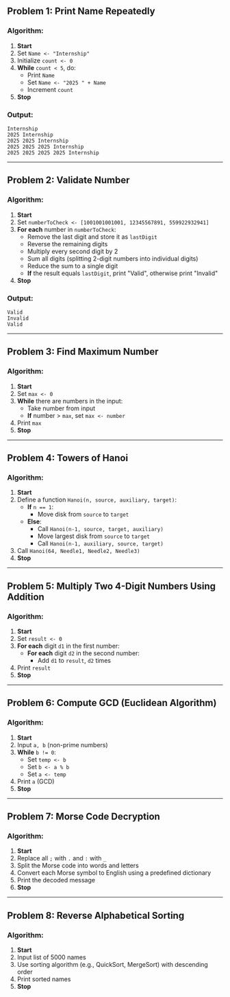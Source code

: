 ## Problem 1: Print Name Repeatedly

### Algorithm:
1. **Start**
2. Set `Name <- "Internship"`
3. Initialize `count <- 0`
4. **While** `count < 5`, do:
   - Print `Name`
   - Set `Name <- "2025 " + Name`
   - Increment `count`
5. **Stop**

### Output:
```
Internship  
2025 Internship  
2025 2025 Internship  
2025 2025 2025 Internship  
2025 2025 2025 2025 Internship  
```

---

## Problem 2: Validate Number

### Algorithm:
1. **Start**
2. Set `numberToCheck <- [1001001001001, 12345567891, 559922932941]`
3. **For each** number in `numberToCheck`:
   - Remove the last digit and store it as `lastDigit`
   - Reverse the remaining digits
   - Multiply every second digit by 2
   - Sum all digits (splitting 2-digit numbers into individual digits)
   - Reduce the sum to a single digit
   - **If** the result equals `lastDigit`, print "Valid", otherwise print "Invalid"
4. **Stop**

### Output:
```
Valid  
Invalid  
Valid  
```

---

## Problem 3: Find Maximum Number

### Algorithm:
1. **Start**
2. Set `max <- 0`
3. **While** there are numbers in the input:
   - Take number from input
   - **If** number > `max`, set `max <- number`
4. Print `max`
5. **Stop**

---

## Problem 4: Towers of Hanoi

### Algorithm:
1. **Start**
2. Define a function `Hanoi(n, source, auxiliary, target)`:  
   - **If** `n == 1`:
     - Move disk from `source` to `target`
   - **Else**:
     - Call `Hanoi(n-1, source, target, auxiliary)`
     - Move largest disk from `source` to `target`
     - Call `Hanoi(n-1, auxiliary, source, target)`
3. Call `Hanoi(64, Needle1, Needle2, Needle3)`
4. **Stop**

---

## Problem 5: Multiply Two 4-Digit Numbers Using Addition

### Algorithm:
1. **Start**
2. Set `result <- 0`
3. **For each** digit `d1` in the first number:
   - **For each** digit `d2` in the second number:
     - Add `d1` to `result`, `d2` times
4. Print `result`
5. **Stop**

---

## Problem 6: Compute GCD (Euclidean Algorithm)

### Algorithm:
1. **Start**
2. Input `a, b` (non-prime numbers)
3. **While** `b != 0`:
   - Set `temp <- b`
   - Set `b <- a % b`
   - Set `a <- temp`
4. Print `a` (GCD)
5. **Stop**

---

## Problem 7: Morse Code Decryption

### Algorithm:
1. **Start**
2. Replace all `;` with `.` and `:` with `_`
3. Split the Morse code into words and letters
4. Convert each Morse symbol to English using a predefined dictionary
5. Print the decoded message
6. **Stop**

---

## Problem 8: Reverse Alphabetical Sorting

### Algorithm:
1. **Start**
2. Input list of 5000 names
3. Use sorting algorithm (e.g., QuickSort, MergeSort) with descending order
4. Print sorted names
5. **Stop**



